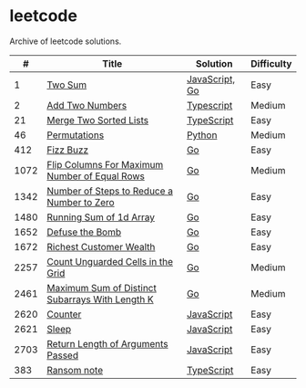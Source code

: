 # leetcode
Archive of leetcode solutions.

| # | Title | Solution | Difficulty |
|---| ----- | -------- | ---------- |
|1|     [Two Sum](https://leetcode.com/problems/two-sum)| [JavaScript, Go](./algorithms/two-sum/) |Easy|
|2|     [Add Two Numbers](https://leetcode.com/problems/add-two-numbers/description)| [Typescript](./algorithms/add-two-numbers/) |Medium|
|21|    [Merge Two Sorted Lists](https://leetcode.com/problems/merge-two-sorted-lists)| [TypeScript](./algorithms/merge-two-sorted-lists/) |Easy|
|46|    [Permutations](https://leetcode.com/problems/permutations/description/)| [Python](./algorithms/permutations/) |Medium|
|412|   [Fizz Buzz](https://leetcode.com/problems/fizz-buzz) | [Go](./algorithms/fizz-buzz/) |Easy|
|1072|  [Flip Columns For Maximum Number of Equal Rows](https://leetcode.com/problems/flip-columns-for-maximum-number-of-equal-rows) | [Go](./algorithms/flip-columns-for-maximum-number-of-equal-rows/) |Medium|
|1342|  [Number of Steps to Reduce a Number to Zero](https://leetcode.com/problems/number-of-steps-to-reduce-a-number-to-zero) | [Go](./algorithms/number-of-steps-to-reduce-a-number-to-zero/) |Easy|
|1480|  [Running Sum of 1d Array](https://leetcode.com/problems/running-sum-of-1d-array) | [Go](./algorithms/running-sum-of-1d-array/) |Easy|
|1652|  [Defuse the Bomb](https://leetcode.com/problems/defuse-the-bomb) | [Go](./algorithms/defuse-the-bomb/) |Easy|
|1672|  [Richest Customer Wealth](https://leetcode.com/problems/richest-customer-wealth) | [Go](./algorithms/richest-customer-wealth/) |Easy|
|2257|  [Count Unguarded Cells in the Grid](https://leetcode.com/problems/count-unguarded-cells-in-the-grid) | [Go](./algorithms/count-unguarded-cells-in-the-grid) |Medium|
|2461|  [Maximum Sum of Distinct Subarrays With Length K](https://leetcode.com/problems/maximum-sum-of-distinct-subarrays-with-length-k) | [Go](./algorithms/maximum-sum-of-distinct-subarrays-with-length-k/) |Medium|
|2620|  [Counter](https://leetcode.com/problems/counter) | [JavaScript](./algorithms/counter/) |Easy|
|2621|  [Sleep](https://leetcode.com/problems/sleep) | [JavaScript](./algorithms/twoSum/) |Easy|
|2703|  [Return Length of Arguments Passed](https://leetcode.com/problems/return-length-of-arguments-passed) | [JavaScript](./algorithms/return-length-of-arguments-passed/) |Easy|
|383|   [Ransom note](https://leetcode.com/problems/ransom-note/) | [TypeScript](./algorithms/ransom-note) |Easy|
